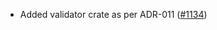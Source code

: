 - Added validator crate as per ADR-011
  ([#1134](https://github.com/informalsystems/tendermint-rs/issues/1134))

